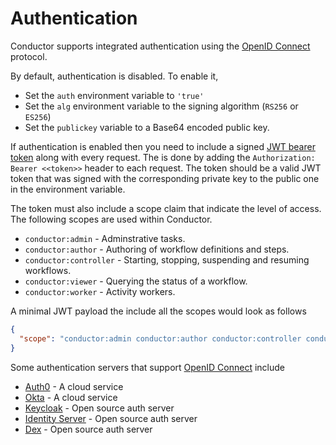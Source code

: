# Authentication

Conductor supports integrated authentication using the [OpenID Connect](https://openid.net/connect/) protocol.

By default, authentication is disabled. To enable it,

- Set the `auth` environment variable to `'true'`
- Set the `alg` environment variable to the signing algorithm (`RS256` or `ES256`)
- Set the `publickey` variable to a Base64 encoded public key.

If authentication is enabled then you need to include a signed [JWT bearer token](https://jwt.io/) along with every request. The is done by adding the `Authorization: Bearer <<token>>` header to each request.
The token should be a valid JWT token that was signed with the corresponding private key to the public one in the environment variable.

The token must also include a scope claim that indicate the level of access. The following scopes are used within Conductor.

- `conductor:admin` - Adminstrative tasks.
- `conductor:author` - Authoring of workflow definitions and steps.
- `conductor:controller` - Starting, stopping, suspending and resuming workflows.
- `conductor:viewer` - Querying the status of a workflow.
- `conductor:worker` - Activity workers.

A minimal JWT payload the include all the scopes would look as follows

```json
{
  "scope": "conductor:admin conductor:author conductor:controller conductor:viewer conductor:worker"
}
```

Some authentication servers that support [OpenID Connect](https://openid.net/connect/) include

- [Auth0](https://auth0.com/) - A cloud service
- [Okta](https://www.okta.com/) - A cloud service
- [Keycloak](https://github.com/keycloak/keycloak/) - Open source auth server
- [Identity Server](https://identityserver.io/) - Open source auth server
- [Dex](https://github.com/dexidp/dex) - Open source auth server
